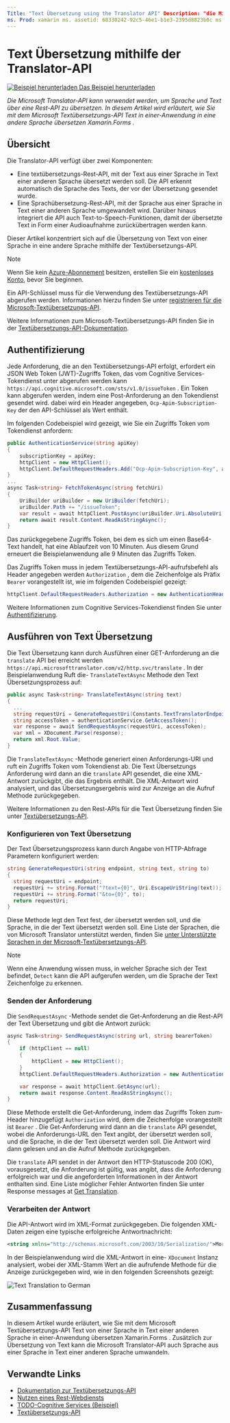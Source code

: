 ```yaml
---
Title: "Text Übersetzung using the Translator API" Description: "die Microsoft Translator-API kann verwendet werden, um Sprache und Text über eine Rest-API zu übersetzen. In diesem Artikel wird erläutert, wie Sie mit dem Microsoft Textübersetzungs-API Text von einer Sprache in eine andere Sprache in einer-Anwendung übersetzen Xamarin.Forms . "
ms. Prod: xamarin ms. assetid: 68330242-92c5-46e1-b1e3-2395d8823b0c ms. Technology: xamarin-Forms Author: davidbritch ms. Author: dabritch ms. Date: 02/08/2017 NO-LOC: [ Xamarin.Forms , Xamarin.Essentials ]
---
```


# <a name="text-translation-using-the-translator-api"></a>Text Übersetzung mithilfe der Translator-API

[![Beispiel herunterladen](~/media/shared/download.png) Das Beispiel herunterladen](https://docs.microsoft.com/samples/xamarin/xamarin-forms-samples/webservices-todocognitiveservices)

_Die Microsoft Translator-API kann verwendet werden, um Sprache und Text über eine Rest-API zu übersetzen. In diesem Artikel wird erläutert, wie Sie mit dem Microsoft Textübersetzungs-API Text in einer-Anwendung in eine andere Sprache übersetzen Xamarin.Forms ._

## <a name="overview"></a>Übersicht

Die Translator-API verfügt über zwei Komponenten:

- Eine textübersetzungs-Rest-API, mit der Text aus einer Sprache in Text einer anderen Sprache übersetzt werden soll. Die API erkennt automatisch die Sprache des Texts, der vor der Übersetzung gesendet wurde.
- Eine Sprachübersetzung-Rest-API, mit der Sprache aus einer Sprache in Text einer anderen Sprache umgewandelt wird. Darüber hinaus integriert die API auch Text-to-Speech-Funktionen, damit der übersetzte Text in Form einer Audioaufnahme zurückübertragen werden kann.

Dieser Artikel konzentriert sich auf die Übersetzung von Text von einer Sprache in eine andere Sprache mithilfe der Textübersetzungs-API.

> [!NOTE]
> Wenn Sie kein [Azure-Abonnement](/azure/guides/developer/azure-developer-guide#understanding-accounts-subscriptions-and-billing) besitzen, erstellen Sie ein [kostenloses Konto](https://aka.ms/azfree-docs-mobileapps), bevor Sie beginnen.

Ein API-Schlüssel muss für die Verwendung des Textübersetzungs-API abgerufen werden. Informationen hierzu finden Sie unter [registrieren für die Microsoft-Textübersetzungs-API](/azure/cognitive-services/translator/translator-text-how-to-signup/).

Weitere Informationen zum Microsoft-Textübersetzungs-API finden Sie in der [Textübersetzungs-API-Dokumentation](/azure/cognitive-services/translator/).

## <a name="authentication"></a>Authentifizierung

Jede Anforderung, die an den Textübersetzungs-API erfolgt, erfordert ein JSON Web Token (JWT)-Zugriffs Token, das vom Cognitive Services-Tokendienst unter abgerufen werden kann `https://api.cognitive.microsoft.com/sts/v1.0/issueToken` . Ein Token kann abgerufen werden, indem eine Post-Anforderung an den Tokendienst gesendet wird. dabei wird ein Header angegeben, `Ocp-Apim-Subscription-Key` der den API-Schlüssel als Wert enthält.

Im folgenden Codebeispiel wird gezeigt, wie Sie ein Zugriffs Token vom Tokendienst anfordern:

```csharp
public AuthenticationService(string apiKey)
{
    subscriptionKey = apiKey;
    httpClient = new HttpClient();
    httpClient.DefaultRequestHeaders.Add("Ocp-Apim-Subscription-Key", apiKey);
}
...
async Task<string> FetchTokenAsync(string fetchUri)
{
    UriBuilder uriBuilder = new UriBuilder(fetchUri);
    uriBuilder.Path += "/issueToken";
    var result = await httpClient.PostAsync(uriBuilder.Uri.AbsoluteUri, null);
    return await result.Content.ReadAsStringAsync();
}
```

Das zurückgegebene Zugriffs Token, bei dem es sich um einen Base64-Text handelt, hat eine Ablaufzeit von 10 Minuten. Aus diesem Grund erneuert die Beispielanwendung alle 9 Minuten das Zugriffs Token.

Das Zugriffs Token muss in jedem Textübersetzungs-API-aufrufsbefehl als Header angegeben werden `Authorization` , dem die Zeichenfolge als Präfix `Bearer` vorangestellt ist, wie im folgenden Codebeispiel gezeigt:

```csharp
httpClient.DefaultRequestHeaders.Authorization = new AuthenticationHeaderValue("Bearer", bearerToken);
```

Weitere Informationen zum Cognitive Services-Tokendienst finden Sie unter [Authentifizierung](/azure/cognitive-services/translator/reference/v3-0-reference#authentication).

## <a name="performing-text-translation"></a>Ausführen von Text Übersetzung

Die Text Übersetzung kann durch Ausführen einer GET-Anforderung an die `translate` API bei erreicht werden `https://api.microsofttranslator.com/v2/http.svc/translate` . In der Beispielanwendung Ruft die- `TranslateTextAsync` Methode den Text Übersetzungsprozess auf:

```csharp
public async Task<string> TranslateTextAsync(string text)
{
  ...
  string requestUri = GenerateRequestUri(Constants.TextTranslatorEndpoint, text, "en", "de");
  string accessToken = authenticationService.GetAccessToken();
  var response = await SendRequestAsync(requestUri, accessToken);
  var xml = XDocument.Parse(response);
  return xml.Root.Value;
}
```

Die `TranslateTextAsync` -Methode generiert einen Anforderungs-URI und ruft ein Zugriffs Token vom Tokendienst ab. Die Text Übersetzungs Anforderung wird dann an die `translate` API gesendet, die eine XML-Antwort zurückgibt, die das Ergebnis enthält. Die XML-Antwort wird analysiert, und das Übersetzungsergebnis wird zur Anzeige an die Aufruf Methode zurückgegeben.

Weitere Informationen zu den Rest-APIs für die Text Übersetzung finden Sie unter [Textübersetzungs-API](/azure/cognitive-services/translator/reference/v3-0-reference).

### <a name="configuring-text-translation"></a>Konfigurieren von Text Übersetzung

Der Text Übersetzungsprozess kann durch Angabe von HTTP-Abfrage Parametern konfiguriert werden:

```csharp
string GenerateRequestUri(string endpoint, string text, string to)
{
  string requestUri = endpoint;
  requestUri += string.Format("?text={0}", Uri.EscapeUriString(text));
  requestUri += string.Format("&to={0}", to);
  return requestUri;
}
```

Diese Methode legt den Text fest, der übersetzt werden soll, und die Sprache, in die der Text übersetzt werden soll. Eine Liste der Sprachen, die von Microsoft Translator unterstützt werden, finden Sie [unter Unterstützte Sprachen in der Microsoft-Textübersetzungs-API](/azure/cognitive-services/translator/languages/).

> [!NOTE]
> Wenn eine Anwendung wissen muss, in welcher Sprache sich der Text befindet, `Detect` kann die API aufgerufen werden, um die Sprache der Text Zeichenfolge zu erkennen.

### <a name="sending-the-request"></a>Senden der Anforderung

Die `SendRequestAsync` -Methode sendet die Get-Anforderung an die Rest-API der Text Übersetzung und gibt die Antwort zurück:

```csharp
async Task<string> SendRequestAsync(string url, string bearerToken)
{
    if (httpClient == null)
    {
        httpClient = new HttpClient();
    }
    httpClient.DefaultRequestHeaders.Authorization = new AuthenticationHeaderValue("Bearer", bearerToken);

    var response = await httpClient.GetAsync(url);
    return await response.Content.ReadAsStringAsync();
}
```

Diese Methode erstellt die Get-Anforderung, indem das Zugriffs Token zum-Header hinzugefügt `Authorization` wird, dem die Zeichenfolge vorangestellt ist `Bearer` . Die Get-Anforderung wird dann an die `translate` API gesendet, wobei die Anforderungs-URL den Text angibt, der übersetzt werden soll, und die Sprache, in die der Text übersetzt werden soll. Die Antwort wird dann gelesen und an die Aufruf Methode zurückgegeben.

Die `translate` API sendet in der Antwort den HTTP-Statuscode 200 (OK), vorausgesetzt, die Anforderung ist gültig, was angibt, dass die Anforderung erfolgreich war und die angeforderten Informationen in der Antwort enthalten sind. Eine Liste möglicher Fehler Antworten finden Sie unter Response messages at [Get Translation](/azure/cognitive-services/translator/reference/v3-0-translate).

### <a name="processing-the-response"></a>Verarbeiten der Antwort

Die API-Antwort wird im XML-Format zurückgegeben. Die folgenden XML-Daten zeigen eine typische erfolgreiche Antwortnachricht:

```xml
<string xmlns="http://schemas.microsoft.com/2003/10/Serialization/">Morgen kaufen gehen ein</string>
```

In der Beispielanwendung wird die XML-Antwort in eine- `XDocument` Instanz analysiert, wobei der XML-Stamm Wert an die aufrufende Methode für die Anzeige zurückgegeben wird, wie in den folgenden Screenshots gezeigt:

![](text-translation-images/text-translation.png "Text Translation to German")

## <a name="summary"></a>Zusammenfassung

In diesem Artikel wurde erläutert, wie Sie mit dem Microsoft Textübersetzungs-API Text von einer Sprache in Text einer anderen Sprache in einer-Anwendung übersetzen Xamarin.Forms . Zusätzlich zur Übersetzung von Text kann die Microsoft Translator-API auch Sprache aus einer Sprache in Text einer anderen Sprache umwandeln.

## <a name="related-links"></a>Verwandte Links

- [Dokumentation zur Textübersetzungs-API](/azure/cognitive-services/translator/)
- [Nutzen eines Rest-Webdiensts](~/xamarin-forms/data-cloud/web-services/rest.md)
- [TODO-Cognitive Services (Beispiel)](https://docs.microsoft.com/samples/xamarin/xamarin-forms-samples/webservices-todocognitiveservices)
- [Textübersetzungs-API](/azure/cognitive-services/translator/reference/v3-0-reference)

